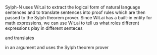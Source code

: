 Sylph-N uses Wit.ai to extract the logical form of natural language sentences and to translate sentences into proof rules which are then passed to the Sylph theorem prover.
Since Wit.ai has a built-in entity for math expressions, we can use Wit.ai to tell us what roles different expressions play in different senteces 

and translates 

in an argument and uses the
Sylph theorem prover